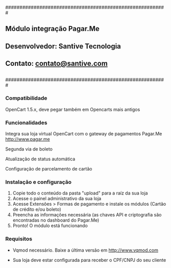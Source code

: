 #########################################################
##          Módulo integração Pagar.Me                 ##
##          Desenvolvedor: Santive Tecnologia          ##
##          Contato: contato@santive.com               ##
##                                                     ##
#########################################################

### Compatibilidade

 OpenCart 1.5.x, deve pegar também em Opencarts mais antigos

### Funcionalidades

 Integra sua loja virtual OpenCart com o gateway de pagamentos Pagar.Me http://www.pagar.me

 Segunda via de boleto

 Atualização de status automática
 
 Configuração de parcelamento de cartão



### Instalação e configuração
1. Copie todo o conteúdo da pasta "upload" para a raíz da sua loja
2. Acesse o painel administrativo da sua loja
3. Acesse Extensões > Formas de pagamento e instale os módulos (Cartão de crédito e/ou boleto)
4. Preencha as informações necessária (as chaves API e criptografia são encontradas no dashboard do Pagar.Me)
5. Pronto! O módulo está funcionando

### Requisitos

- Vqmod necessário. Baixe a última versão em http://www.vqmod.com

- Sua loja deve estar configurada para receber o CPF/CNPJ do seu cliente